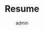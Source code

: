 ---
widget: PDF-Viewer

# This file represents a page section.
headless: true

# Order that this section appears on the page.
weight: 35

#Change the title to your liking
title: Resume

#input the name of the file without the suffix (Example: "resume"). Place in 'authors/admin'
file_name: JacobScarani_Resume.pdf

#set the height for the iframe (examples: "800px", "100%", etc)
height: 900px

#set if you want your pdf downloadable or not
downloadable: true

author: admin
---